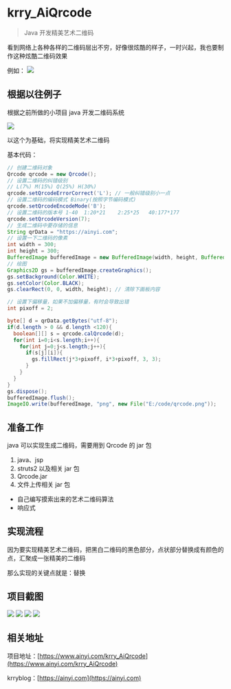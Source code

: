 # krry_AiQrcode
> Java 开发精美艺术二维码

看到网络上各种各样的二维码层出不穷，好像很炫酷的样子，一时兴起，我也要制作这种炫酷二维码效果

例如：
![](https://raw.githubusercontent.com/Krryxa/krry_AiQrcode/master/WebRoot/resource/images/cutImg/ext.jpg)


## 根据以往例子

根据之前所做的小项目 java 开发二维码系统

![](https://raw.githubusercontent.com/Krryxa/krry_AiQrcode/master/WebRoot/resource/images/cutImg/new.jpg)

以这个为基础，将实现精美艺术二维码

基本代码：
```java
// 创建二维码对象
Qrcode qrcode = new Qrcode();
// 设置二维码的纠错级别
// L(7%) M(15%) Q(25%) H(30%)
qrcode.setQrcodeErrorCorrect('L'); // 一般纠错级别小一点
// 设置二维码的编码模式 Binary(按照字节编码模式)
qrcode.setQrcodeEncodeMode('B');
// 设置二维码的版本号 1-40  1:20*21    2:25*25   40:177*177
qrcode.setQrcodeVersion(7);
// 生成二维码中要存储的信息
String qrData = "https://ainyi.com";
// 设置一下二维码的像素
int width = 300;
int height = 300;
BufferedImage bufferedImage = new BufferedImage(width, height, BufferedImage.TYPE_INT_RGB);
// 绘图
Graphics2D gs = bufferedImage.createGraphics();
gs.setBackground(Color.WHITE);
gs.setColor(Color.BLACK);
gs.clearRect(0, 0, width, height); // 清除下画板内容

// 设置下偏移量，如果不加偏移量，有时会导致出错
int pixoff = 2;

byte[] d = qrData.getBytes("utf-8");
if(d.length > 0 && d.length <120){
  boolean[][] s = qrcode.calQrcode(d);
  for(int i=0;i<s.length;i++){
    for(int j=0;j<s.length;j++){
      if(s[j][i]){
        gs.fillRect(j*3+pixoff, i*3+pixoff, 3, 3);
      }
    }
  }
}
gs.dispose();
bufferedImage.flush();
ImageIO.write(bufferedImage, "png", new File("E:/code/qrcode.png"));
```

## 准备工作
java 可以实现生成二维码，需要用到 Qrcode 的 jar 包
1. java、jsp
2. struts2 以及相关 jar 包
3. Qrcode.jar
4. 文件上传相关 jar 包

- 自己编写摸索出来的艺术二维码算法
- 响应式

## 实现流程
因为要实现精美艺术二维码，把黑白二维码的黑色部分，点状部分替换成有颜色的点，汇聚成一张精美的二维码

那么实现的关键点就是：替换

## 项目截图
![](https://raw.githubusercontent.com/Krryxa/krry_AiQrcode/master/WebRoot/resource/images/cutImg/1.jpg)
![](https://raw.githubusercontent.com/Krryxa/krry_AiQrcode/master/WebRoot/resource/images/cutImg/2.jpg)
![](https://raw.githubusercontent.com/Krryxa/krry_AiQrcode/master/WebRoot/resource/images/cutImg/3.jpg)
![](https://raw.githubusercontent.com/Krryxa/krry_AiQrcode/master/WebRoot/resource/images/cutImg/4.jpg)

## 相关地址
项目地址：[https://www.ainyi.com/krry_AiQrcode](https://www.ainyi.com/krry_AiQrcode)

krryblog：[https://ainyi.com](https://ainyi.com)